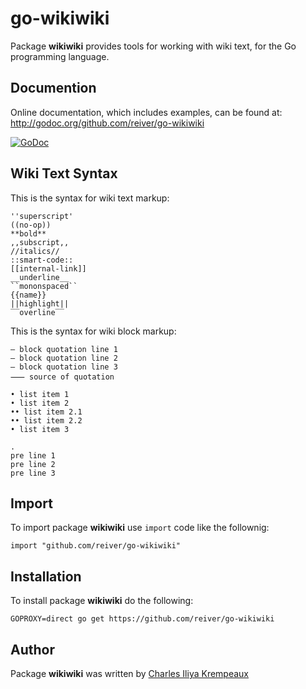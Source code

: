 # go-wikiwiki

Package **wikiwiki** provides tools for working with wiki text, for the Go programming language.

## Documention

Online documentation, which includes examples, can be found at: http://godoc.org/github.com/reiver/go-wikiwiki

[![GoDoc](https://godoc.org/github.com/reiver/go-wikiwiki?status.svg)](https://godoc.org/github.com/reiver/go-wikiwiki)

## Wiki Text Syntax

This is the syntax for wiki text markup:

```
''superscript'
((no-op))
**bold**
,,subscript,,
//italics//
::smart-code::
[[internal-link]]
__underline__
``mononspaced``
{{name}}
||highlight||
‾‾overline‾‾
```

This is the syntax  for wiki block markup:

```
― block quotation line 1
― block quotation line 2
― block quotation line 3
⸺ source of quotation
```

```
• list item 1
• list item 2
•• list item 2.1
•• list item 2.2
• list item 3
```

```
.
pre line 1
pre line 2
pre line 3
```

## Import

To import package **wikiwiki** use `import` code like the follownig:
```
import "github.com/reiver/go-wikiwiki"
```

## Installation

To install package **wikiwiki** do the following:
```
GOPROXY=direct go get https://github.com/reiver/go-wikiwiki
```

## Author

Package **wikiwiki** was written by [Charles Iliya Krempeaux](http://reiver.link)
